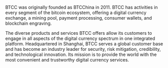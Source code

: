 BTCC was originally founded as BTCChina in 2011. BTCC has activities in every segment of the bitcoin ecosystem, offering a digital currency exchange, a mining pool, payment processing, consumer wallets, and blockchain engraving.

The diverse products and services BTCC offers allow its customers to engage in all aspects of the digital currency spectrum in one integrated platform. Headquartered in Shanghai, BTCC serves a global customer base and has become an industry leader for security, risk mitigation, credibility, and technological innovation. Its mission is to provide the world with the most convenient and trustworthy digital currency services.
